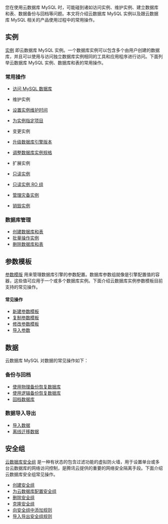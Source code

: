 您在使用云数据库 MySQL 时，可能碰到诸如访问实例、维护实例、建立数据库和表、数据备份与回档等问题。本文将介绍云数据库 MySQL 实例以及跟云数据库 MySQL 相关的产品使用过程中的常用操作。
## 实例
[实例](https://cloud.tencent.com/document/product/236/5147) 即云数据库 MySQL 实例。一个数据库实例可以包含多个由用户创建的数据库，并且可以使用与访问独立数据库实例相同的工具和应用程序进行访问。下面列举云数据库 MySQL 实例、数据库和表的常用操作。

### 常用操作
- [访问 MySQL 数据库](https://cloud.tencent.com/document/product/236/3130)

- 维护实例
 - [设置实例维护时间](https://cloud.tencent.com/document/product/236/10929)
 - [为实例指定项目](https://cloud.tencent.com/document/product/236/8460)

- 变更实例
 - [升级数据库引擎版本](https://cloud.tencent.com/document/product/236/8126)
 - [调整数据库实例规格](https://cloud.tencent.com/document/product/236/19707)

- 扩展实例
 - [只读实例](https://cloud.tencent.com/document/product/236/7270)
 - [只读实例 RO 组](https://cloud.tencent.com/document/product/236/11361)
 - [管理灾备实例](https://cloud.tencent.com/document/product/236/7272)

- [销毁实例](https://cloud.tencent.com/document/product/236/30305)

### 数据库管理
- [创建数据库和表](https://cloud.tencent.com/document/product/236/8465)
- [批量操作实例](https://cloud.tencent.com/document/product/236/8466)
- [删除数据库和表](https://cloud.tencent.com/document/product/236/30306)

## 参数模板
[参数模版](https://cloud.tencent.com/document/product/236/8461) 用来管理数据库引擎的参数配置。数据库参数组就像是引擎配置值的容器，这些值可应用于一个或多个数据库实例。下面介绍云数据库实例参数模板目前支持的常见操作。
#### 常见操作
- [新建参数模板](https://cloud.tencent.com/document/product/236/30304#.E6.96.B0.E5.BB.BA.E5.8F.82.E6.95.B0.E6.A8.A1.E6.9D.BF)
- [复制参数模板](https://cloud.tencent.com/document/product/236/30304#.E5.A4.8D.E5.88.B6.E5.8F.82.E6.95.B0.E6.A8.A1.E6.9D.BF)
- [修改参数模板](https://cloud.tencent.com/document/product/236/30304#.E4.BF.AE.E6.94.B9.E5.8F.82.E6.95.B0)
- [导入参数](https://cloud.tencent.com/document/product/236/30304#.E5.AF.BC.E5.85.A5.E5.8F.82.E6.95.B0)

## 数据
云数据库 MySQL 对数据的常见操作如下：

### 备份与回档
- [使用物理备份恢复数据库](https://cloud.tencent.com/document/product/236/33363)
- [使用逻辑备份恢复数据库](https://cloud.tencent.com/document/product/236/33364)
- [回档数据库](https://cloud.tencent.com/document/product/236/7276)

### 数据导入导出
- [导入数据](https://cloud.tencent.com/document/product/236/8463)
- [离线迁移数据](https://cloud.tencent.com/document/product/236/8464)

## 安全组
[云数据库安全组](https://cloud.tencent.com/document/product/236/9537) 是一种有状态的包含过滤功能的虚拟防火墙，用于设置单台或多台云数据库的网络访问控制，是腾讯云提供的重要的网络安全隔离手段。下面介绍云数据库安全组常见操作。
- [创建安全组](https://cloud.tencent.com/document/product/236/9537#.E5.88.9B.E5.BB.BA.E5.AE.89.E5.85.A8.E7.BB.84)
- [为云数据库配置安全组](https://cloud.tencent.com/document/product/236/9537#.E4.B8.BA.E4.BA.91.E6.95.B0.E6.8D.AE.E5.BA.93.E9.85.8D.E7.BD.AE.E5.AE.89.E5.85.A8.E7.BB.84)
- [删除安全组](https://cloud.tencent.com/document/product/236/9537#.E5.88.A0.E9.99.A4.E5.AE.89.E5.85.A8.E7.BB.84)
- [克隆安全组](https://cloud.tencent.com/document/product/236/9537#.E5.85.8B.E9.9A.86.E5.AE.89.E5.85.A8.E7.BB.84)
- [向安全组中添加规则](https://cloud.tencent.com/document/product/236/9537#.E5.90.91.E5.AE.89.E5.85.A8.E7.BB.84.E4.B8.AD.E6.B7.BB.E5.8A.A0.E8.A7.84.E5.88.99)
- [导入导出安全组规则](https://cloud.tencent.com/document/product/236/9537#.E5.AF.BC.E5.85.A5.E5.AF.BC.E5.87.BA.E5.AE.89.E5.85.A8.E7.BB.84.E8.A7.84.E5.88.99)
